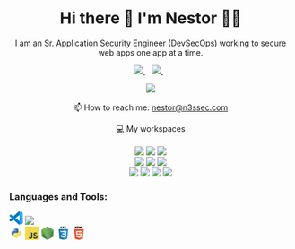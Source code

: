 <h1 align='center'>
  Hi there 👋 I'm Nestor 👨‍💻
</h1>
<!-- Some of my hobbies involve building labs environment, networks, IOT. -->
<p align='center'>
  I am an Sr. Application Security Engineer (DevSecOps) working to secure web apps one app at a time.
</p>

<p align='center'>
  
  <a href="https://www.linkedin.com/in/nanjuan/">
    <img src="https://img.shields.io/badge/linkedin-%230077B5.svg?&style=for-the-badge&logo=linkedin&logoColor=white" />
  </a>&nbsp;&nbsp;
  <a href="https://twitter.com/n3stortorres">
    <img src="https://img.shields.io/badge/Twitter-%23E4405F.svg?&style=for-the-badge&logo=Twitter&logoColor=white" />        
  </a>&nbsp;&nbsp;
</p>

<p align='center'>
  <a href="#"><img src="https://github-readme-stats.vercel.app/api?username=nanjuan&show_icons=true&count_private=true&theme=dark" width="350"></a>
</p>

<p align='center'>
  📫 How to reach me: <a href='nestor@n3ssec.com'>nestor@n3ssec.com</a>
</p>

<p align='center'>
  💻 My workspaces<br/><br/>
  <img src="https://img.shields.io/badge/Mac-%230078D6.svg?&style=for-the-badge&logo=apple&logoColor=white" />
  <img src="https://img.shields.io/badge/Apple-M1-%230071C5.svg?&style=for-the-badge&logo=apple&logoColor=white" />
  <img src="https://img.shields.io/badge/RAM-16GB-%230071C5.svg?&style=for-the-badge&logoColor=white" />
  <br/>
  <img src="https://img.shields.io/badge/Ubuntu-%230078D6.svg?&style=for-the-badge&logo=linux&logoColor=white" />
  <img src="https://img.shields.io/badge/intel-core%20i7%2013th-%230071C5.svg?&style=for-the-badge&logo=intel&logoColor=white" />
  <img src="https://img.shields.io/badge/RAM-64GB-%230071C5.svg?&style=for-the-badge&logoColor=white" />
  <br/>
  <img src="https://img.shields.io/badge/windows-%230078D6.svg?&style=for-the-badge&logo=windows&logoColor=white" />
  <img src="https://img.shields.io/badge/intel-core%20i5%207th-%230071C5.svg?&style=for-the-badge&logo=intel&logoColor=white" />
  <img src="https://img.shields.io/badge/RAM-64GB-%230071C5.svg?&style=for-the-badge&logoColor=white" />
  <img src="https://img.shields.io/badge/nvidia-gtx%201070-%2376B900.svg?&style=for-the-badge&logo=nvidia&logoColor=white" />
</p>

### Languages and Tools:
<code><img width="24px"  src="https://raw.githubusercontent.com/github/explore/80688e429a7d4ef2fca1e82350fe8e3517d3494d/topics/visual-studio-code/visual-studio-code.png"></code>
<code><img width="24px"  src="https://portswigger.net/content/images/svg/icons/professional.svg"></code>
<br/>
<code><img width="24px"  src="https://raw.githubusercontent.com/github/explore/80688e429a7d4ef2fca1e82350fe8e3517d3494d/topics/python/python.png"></code> 
<code><img width="24px"  src="https://raw.githubusercontent.com/github/explore/80688e429a7d4ef2fca1e82350fe8e3517d3494d/topics/javascript/javascript.png"></code>
<code><img width="24px"  src="https://raw.githubusercontent.com/github/explore/80688e429a7d4ef2fca1e82350fe8e3517d3494d/topics/nodejs/nodejs.png"></code> 
<code><img width="24px"  src="https://raw.githubusercontent.com/github/explore/80688e429a7d4ef2fca1e82350fe8e3517d3494d/topics/css/css.png"></code> 
<code><img width="24px"  src="https://raw.githubusercontent.com/github/explore/80688e429a7d4ef2fca1e82350fe8e3517d3494d/topics/html/html.png"></code> 


<!--
**Nanjuan/Nanjuan** is a ✨ _special_ ✨ repository because its `README.md` (this file) appears on your GitHub profile.

Here are some ideas to get you started:

- 🔭 I’m currently working on ...
- 🌱 I’m currently learning ...
- 👯 I’m looking to collaborate on ...
- 🤔 I’m looking for help with ...
- 💬 Ask me about ...
- 📫 How to reach me: ...
- 😄 Pronouns: ...
- ⚡ Fun fact: ...
-->
<!-- Template: https://github.com/alexandresanlim/alexandresanlim/blob/master/README.md -->
